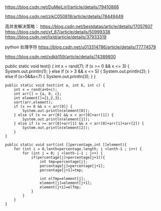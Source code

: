 https://blog.csdn.net/DuMeiLin1/article/details/79410866

https://blog.csdn.net/zjkC050818/article/details/78449449


高并发解决策略：
https://blog.csdn.net/bestdatas/article/details/17057607
https://blog.csdn.net/xf_87/article/details/50999338
https://blog.csdn.net/lixld/article/details/37933319


python 处理字符
https://blog.csdn.net/u013314786/article/details/77774579



https://blog.csdn.net/xdkb159/article/details/74389800






public static void test() {
        int x = rand(7);
        if (x >= 0 && x <= 3) {
            System.out.println(1);
        } else if (x > 3 && x <= 5) {
            System.out.println(2);
        } else if (x>5&&x<7) {
            System.out.println(3);
        }
  }




    public static void test(int a, int b, int c) {
        int x = rand(a+b+c);
        int arr[] = {a, b, c};
        int element[]={1,2,3};
        sort(arr,element);
        if (x >= 0 && x < arr[0]) {
            System.out.println(element[0]);
        } else if (x >= arr[0] && x < arr[0]+arr[1]) {
            System.out.println(element[1]);
        } else if (x >= arr[0]+arr[1] && x < arr[0]+arr[1]+arr[2]) {
            System.out.println(element[2]);
        }
    }

    public static void sort(int []percentage,int []element){
        for (int i = 0,lenth=percentage.length; i <lenth-1 ; i++) {
            for (int j = 0; j <lenth-i-1 ; j++) {
                if(percentage[j]>percentage[j+1]){
                    int tmp=percentage[j];
                    percentage[j]=percentage[j+1];
                    percentage[j+1]=tmp;

                    int elTmp=element[j];
                    element[j]=element[j+1];
                    element[j+1]=elTmp;
                }
            }
        }
    }
